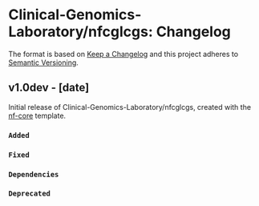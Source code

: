 # Clinical-Genomics-Laboratory/nfcglcgs: Changelog

The format is based on [Keep a Changelog](https://keepachangelog.com/en/1.0.0/)
and this project adheres to [Semantic Versioning](https://semver.org/spec/v2.0.0.html).

## v1.0dev - [date]

Initial release of Clinical-Genomics-Laboratory/nfcglcgs, created with the [nf-core](https://nf-co.re/) template.

### `Added`

### `Fixed`

### `Dependencies`

### `Deprecated`
